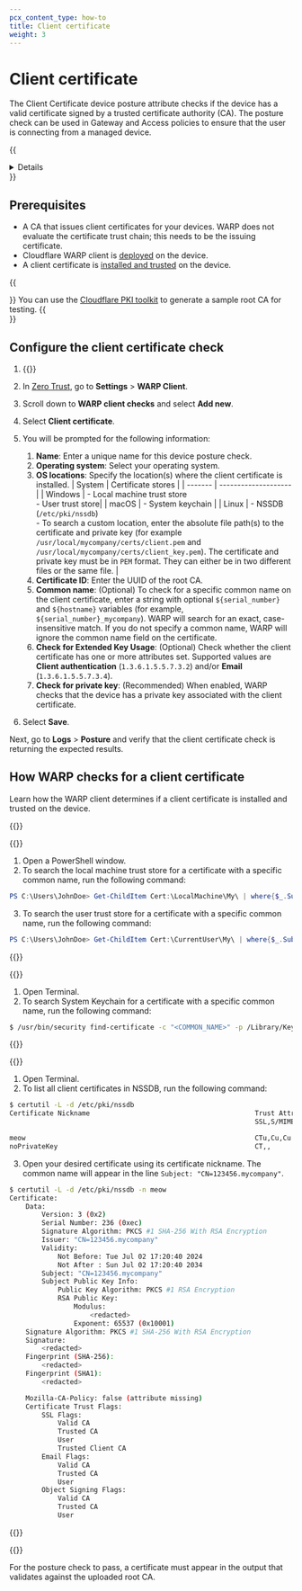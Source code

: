 ```yaml
---
pcx_content_type: how-to
title: Client certificate
weight: 3
---
```


# Client certificate

The Client Certificate device posture attribute checks if the device has a valid certificate signed by a trusted certificate authority (CA). The posture check can be used in Gateway and Access policies to ensure that the user is connecting from a managed device.

{{<details header="Feature availability">}}

| [WARP modes](/cloudflare-one/connections/connect-devices/warp/configure-warp/warp-modes/) | [Zero Trust plans](https://www.cloudflare.com/teams-pricing/) |
| -- | -- |
| All modes | All plans  |

| System   | Availability | Minimum WARP version<sup>1</sup> |
| ---------| -------------| ---------------------|
| Windows  | ✅           | 2024.6.415.0 |
| macOS    | ✅           | 2024.6.416.0 |
| Linux    | Coming soon  |    |
| iOS      | ❌           |   |
| Android  | ❌           |   |
| ChromeOS | ❌           |   |

<sup>1</sup> Client certificate checks that ran on an earlier WARP version will continue to work. To configure a new certificate check, update WARP to the versions listed above.
{{</details>}}

## Prerequisites

- A CA that issues client certificates for your devices. WARP does not evaluate the certificate trust chain; this needs to be the issuing certificate.
- Cloudflare WARP client is [deployed](/cloudflare-one/connections/connect-devices/warp/deployment/) on the device.
- A client certificate is [installed and trusted](#how-warp-checks-for-a-client-certificate) on the device.

{{<Aside type="note">}}
You can use the [Cloudflare PKI toolkit](/cloudflare-one/identity/devices/access-integrations/mutual-tls-authentication/#test-mtls-using-cloudflare-pki) to generate a sample root CA for testing.
{{</Aside>}}

## Configure the client certificate check

1. {{<render file="_upload-mtls-cert.md" withParameters="The private key is only required if you are using this custom certificate for [Gateway HTTPS inspection](/cloudflare-one/connections/connect-devices/warp/user-side-certificates/custom-certificate/).">}}

2. In [Zero Trust](https://one.dash.cloudflare.com), go to **Settings** > **WARP Client**.

3. Scroll down to **WARP client checks** and select **Add new**.

4. Select **Client certificate**.

5. You will be prompted for the following information:

   1. **Name**: Enter a unique name for this device posture check.
   2. **Operating system**: Select your operating system.
   3. **OS locations**: Specify the location(s) where the client certificate is installed.
| System  | Certificate stores    |
| ------- | -------------------- |
| Windows | - Local machine trust store </br> - User trust store|
| macOS   | - System keychain      |
| Linux   | - NSSDB (`/etc/pki/nssdb`) </br> - To search a custom location, enter the absolute file path(s) to the certificate and private key (for example `/usr/local/mycompany/certs/client.pem` and `/usr/local/mycompany/certs/client_key.pem`). The certificate and private key must be in `PEM` format. They can either be in two different files or the same file. |
   4. **Certificate ID**: Enter the UUID of the root CA.
   5. **Common name**: (Optional) To check for a specific common name on the client certificate, enter a string with optional `${serial_number}` and `${hostname}` variables (for example, `${serial_number}_mycompany`). WARP will search for an exact, case-insensitive match. If you do not specify a common name, WARP will ignore the common name field on the certificate.
   6. **Check for Extended Key Usage**: (Optional) Check whether the client certificate has one or more attributes set. Supported values are **Client authentication** (`1.3.6.1.5.5.7.3.2`) and/or **Email** (`1.3.6.1.5.5.7.3.4`).
   7. **Check for private key**: (Recommended) When enabled, WARP checks that the device has a private key associated with the client certificate.

6. Select **Save**.

Next, go to **Logs** > **Posture** and verify that the client certificate check is returning the expected results.

## How WARP checks for a client certificate

Learn how the WARP client determines if a client certificate is installed and trusted on the device.

{{<tabs labels="Windows | macOS | Linux">}}

{{<tab label="windows" no-code="true">}}

1. Open a PowerShell window.
2. To search the local machine trust store for a certificate with a specific common name, run the following command:

  ```powershell
  PS C:\Users\JohnDoe> Get-ChildItem Cert:\LocalMachine\My\ | where{$_.Subject -like "*<COMMON_NAME>*"}
  ```

3. To search the user trust store for a certificate with a specific common name, run the following command:

  ```powershell
  PS C:\Users\JohnDoe> Get-ChildItem Cert:\CurrentUser\My\ | where{$_.Subject -like "*<COMMON_NAME>*"}
  ```

{{</tab>}}

{{<tab label="macos" no-code="true">}}

1. Open Terminal.
2. To search System Keychain for a certificate with a specific common name, run the following command:

```sh
$ /usr/bin/security find-certificate -c "<COMMON_NAME>" -p /Library/Keychains/System.keychain
```

{{</tab>}}

{{<tab label="linux" no-code="true">}}

1. Open Terminal.
2. To list all client certificates in NSSDB, run the following command:

```sh
$ certutil -L -d /etc/pki/nssdb
Certificate Nickname                                         Trust Attributes
                                                             SSL,S/MIME,JAR/XPI

meow                                                         CTu,Cu,Cu
noPrivateKey                                                 CT,,

```

3. Open your desired certificate using its certificate nickname. The common name will appear in the line `Subject: "CN=123456.mycompany"`.

```sh
$ certutil -L -d /etc/pki/nssdb -n meow
Certificate:
    Data:
        Version: 3 (0x2)
        Serial Number: 236 (0xec)
        Signature Algorithm: PKCS #1 SHA-256 With RSA Encryption
        Issuer: "CN=123456.mycompany"
        Validity:
            Not Before: Tue Jul 02 17:20:40 2024
            Not After : Sun Jul 02 17:20:40 2034
        Subject: "CN=123456.mycompany"
        Subject Public Key Info:
            Public Key Algorithm: PKCS #1 RSA Encryption
            RSA Public Key:
                Modulus:
                    <redacted>
                Exponent: 65537 (0x10001)
    Signature Algorithm: PKCS #1 SHA-256 With RSA Encryption
    Signature:
        <redacted>
    Fingerprint (SHA-256):
        <redacted>
    Fingerprint (SHA1):
        <redacted>

    Mozilla-CA-Policy: false (attribute missing)
    Certificate Trust Flags:
        SSL Flags:
            Valid CA
            Trusted CA
            User
            Trusted Client CA
        Email Flags:
            Valid CA
            Trusted CA
            User
        Object Signing Flags:
            Valid CA
            Trusted CA
            User
```

{{</tab>}}

{{</tabs>}}

For the posture check to pass, a certificate must appear in the output that validates against the uploaded root CA.
